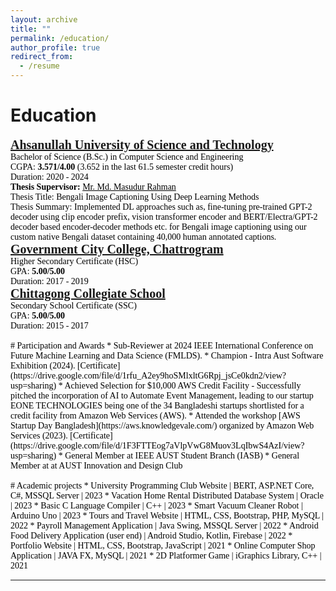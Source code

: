 ```yaml
---
layout: archive
title: ""
permalink: /education/
author_profile: true
redirect_from:
  - /resume
---
```



# Education

<span style="font-family:Georgia; color:black;">
<span style="color:black; font-size:20px; font-family:Calisto MT"><b><a href="https://aust.edu" target="_blank">Ahsanullah University of Science and Technology</a></b></span><br/>
Bachelor of Science (B.Sc.) in Computer Science and Engineering <br/>
CGPA: <b>3.571/4.00</b> (3.652 in the last 61.5 semester credit hours) <br/>
Duration: 2020 - 2024 <br/>
<b>Thesis Supervisor:</b> <a style="color:black;" href="https://scholar.google.com/citations?user=g1l8PKIAAAAJ&hl=en">Mr. Md. Masudur Rahman</a><br/></b>Thesis Title:</b> Bengali Image Captioning Using Deep Learning Methods<br/></b>Thesis Summary:</b> Implemented DL approaches such as, fine-tuning pre-trained GPT-2 decoder using clip encoder prefix, vision transformer encoder and BERT/Electra/GPT-2 decoder based encoder-decoder methods etc. for Bengali image captioning using our custom native Bengali dataset containing 40,000 human annotated captions.
<br/>

<span style="font-family:Georgia; color:black;">
<span style="color:black; font-size:20px; font-family:Calisto MT"><b><a href="https://gccc.edu.bd/" target="_blank">Government City College, Chattrogram</a></b></span><br/>
Higher Secondary Certificate (HSC) <br/>
GPA: <b>5.00/5.00</b><br/>
Duration: 2017 - 2019 <br/>
</span>

<span style="font-family:Georgia; color:black;">
<span style="color:black; font-size:20px; font-family:Calisto MT"><b><a href="https://ctgcs.edu.bd/" target="_blank">Chittagong Collegiate School</a></b></span><br/>
Secondary School Certificate (SSC) <br/>
GPA: <b>5.00/5.00</b><br/>
Duration: 2015 - 2017 <br/>
</span>
<br />
# Participation and Awards
* Sub-Reviewer at 2024 IEEE International Conference on Future Machine Learning and Data Science (FMLDS).
* Champion - Intra Aust Software Exhibition (2024). [Certificate](https://drive.google.com/file/d/1rfu_A2ey9hoSMlxltG6Rpj_jsCe0kdn2/view?usp=sharing)
* Achieved Selection for $10,000 AWS Credit Facility - Successfully pitched the incorporation of AI to Automate Event Management, leading to our startup EONE TECHNOLOGIES being one of the 34 Bangladeshi startups shortlisted for a credit facility from Amazon Web Services (AWS).
* Attended the workshop [AWS Startup Day Bangladesh](https://aws.knowledgevale.com/) organized by Amazon Web Services (2023). [Certificate](https://drive.google.com/file/d/1F3FTTEog7aVlpVwG8Muov3LqIbwS4AzI/view?usp=sharing)
* General Member at IEEE AUST Student Branch (IASB)
* General Member at at AUST Innovation and Design Club
<br />
<br />
# Academic projects
*  University Programming Club Website | BERT, ASP.NET Core, C#, MSSQL Server | 2023 <!-- Keywords: AI-moderation, AI-keyword extraction, AntiXSS Middleware, AJAX, Dynamic CSS, Authorization. -->
* Vacation Home Rental Distributed Database System | Oracle | 2023
* Basic C Language Compiler | C++ | 2023
* Smart Vacuum Cleaner Robot | Arduino Uno | 2023
* Tours and Travel Website | HTML, CSS, Bootstrap, PHP, MySQL | 2022 <!-- Keywords: Book & cancel tours, Admin panel, User ratings, Tour availability, Search & sort tours. -->
*  Payroll Management Application | Java Swing, MSSQL Server | 2022 <!-- Keywords: User roles, Shift, Leave, Overtime, Attendance, Deductions, Advance, Allowance, Generate Payslip. -->
* Android Food Delivery Application (user end) | Android Studio, Kotlin, Firebase | 2022 <!-- Keywords: Dynamic cart, Cart single shop constraint, Location based shop availibility & delivery costs. -->
* Portfolio Website | HTML, CSS, Bootstrap, JavaScript | 2021
* Online Computer Shop Application | JAVA FX, MySQL | 2021
* 2D Platformer Game | iGraphics Library, C++ | 2021

___________________________________________